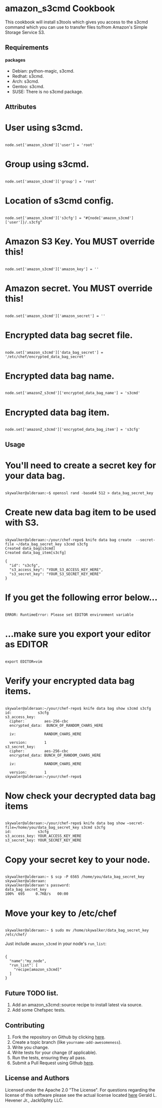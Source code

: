 amazon_s3cmd Cookbook
=====================

This cookbook will install s3tools which gives you access to the s3cmd command which you can use to 
transfer files to/from Amazon's Simple Storage Service S3.

Requirements
------------

#### packages
- Debian: python-magic, s3cmd.
- Redhat: s3cmd.
- Arch: s3cmd.
- Gentoo: s3cmd.
- SUSE: There is no s3cmd package.

Attributes
----------

# User using s3cmd.
<pre><code>
node.set['amazon_s3cmd']['user'] = 'root'
</pre></code>

# Group using s3cmd.
<pre><code>
node.set['amazon_s3cmd']['group'] = 'root'
</pre></code>

# Location of s3cmd config.
<pre><code>
node.set['amazon_s3cmd']['s3cfg'] = "#{node['amazon_s3cmd']['user']}/.s3cfg"
</pre></code>
# Amazon S3 Key. You MUST override this!
<pre><code>
node.set['amazon_s3cmd']['amazon_key'] = ''
</pre></code>
# Amazon secret. You MUST override this!
<pre><code>
node.set['amazon_s3cmd']['amazon_secret'] = ''
</pre></code>

# Encrypted data bag secret file.
<pre><code>
node.set['amazon_s3cmd']['data_bag_secret'] = '/etc/chef/encrypted_data_bag_secret'
</pre></code>

# Encrypted data bag name.
<pre><code>
node.set['amazonZ_s3cmd']['encrypted_data_bag_name'] = 's3cmd'
</pre></code>

# Encrypted data bag item.
<pre><code>
node.set['amazonZ_s3cmd']['encrypted_data_bag_item'] = 's3cfg'
</pre></code>

Usage
-----

# You'll need to create a secret key for your data bag.
<pre><code>
skywalker@alderaan:~$ openssl rand -base64 512 > data_bag_secret_key
</pre></code>
# Create new data bag item to be used with S3.
<pre><code>
skywalker@alderaan:~/your/chef-repo$ knife data bag create  --secret-file ~/data_bag_secret_key s3cmd s3cfg 
Created data_bag[s3cmd] 
Created data_bag_item[s3cfg] 

{ 
  "id": "s3cfg", 
  "s3_access_key": "YOUR_S3_ACCESS_KEY_HERE", 
  "s3_secret_key": "YOUR_S3_SECRET_KEY_HERE" 
} 
</pre></code>

# If you get the following error below...
<pre><code>
ERROR: RuntimeError: Please set EDITOR environment variable
</pre></code>

# ...make sure you export your editor as EDITOR
<pre><code>
export EDITOR=vim
</pre></code>

# Verify your encrypted data bag items.
<pre><code>
skywaler@alderaan:~/your/chef-repo$ knife data bag show s3cmd s3cfg 
id:            s3cfg 
s3_access_key: 
  cipher:         aes-256-cbc 
  encrypted_data:  BUNCH_OF_RANDOM_CHARS_HERE
  
  iv:             RANDOM_CHARS_HERE
  
  version:        1 
s3_secret_key: 
  cipher:         aes-256-cbc 
  encrypted_data: BUNCH_OF_RANDOM_CHARS_HERE
  
  iv:             RANDOM_CHARS_HERE
  
  version:        1 
skywaler@alderaan:~/your/chef-repo$ 
</pre></code>

# Now check your decrypted data bag items
<pre><code>
skywaler@alderaan:~/your/chef-repo$ knife data bag show –secret-file=/home/you/data_bag_secret_key s3cmd s3cfg 
id:            s3cfg 
s3_access_key: YOUR_ACCESS_KEY_HERE
s3_secret_key: YOUR_SECRET_KEY_HERE
</pre></code>

# Copy your secret key to your node.
<pre><code>
skywalker@alderaan:~ $ scp -P 6565 /home/you/data_bag_secret_key skywalker@alderaan: 
skywalker@alderaan's password: 
data_bag_secret_key                                                                                                                                                            100%  695     0.7KB/s   00:00    
</pre></code>

# Move your key to /etc/chef
<pre><code>
skywalker@alderaan:~ $ sudo mv /home/skywalker/data_bag_secret_key /etc/chef/
</pre></code>

Just include `amazon_s3cmd` in your node's `run_list`:

<pre><code>
{
  "name":"my_node",
  "run_list": [
    "recipe[amazon_s3cmd]"
  ]
}
</pre></code>

Future TODO list.
-----------------

1. Add an amazon_s3cmd::source recipe to install latest via source.
2. Add some Chefspec tests.

Contributing
------------
1. Fork the repository on Github by clicking [here](https://github.com/jackl0phty/opschef-cookbook-amazon_s3cmd/fork).
2. Create a topic branch (like `yourname-add-awesomeness`).
3. Write you change.
4. Write tests for your change (if applicable).
5. Run the tests, ensuring they all pass.
6. Submit a Pull Request using Github [here](https://github.com/jackl0phty/opschef-cookbook-amazon_s3cmd).

License and Authors
-------------------
Licensed under the Apache 2.0 "The License".
For questions regarding the license of this software please see the actual license located [here](http://www.apache.org/licenses/LICENSE-2.0)
Gerald L. Hevener Jr., Jackl0phty LLC.
